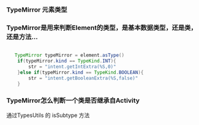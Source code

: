 ### TypeMirror 元素类型

### TypeMirror是用来判断Element的类型，是基本数据类型，还是类，还是方法…


``` java

   TypeMirror typeMirror = element.asType()
    if(typeMirror.kind == TypeKind.INT){
        str = "intent.getIntExtra(%S,0)"
    }else if(typeMirror.kind == TypeKind.BOOLEAN){
        str = "intent.getBooleanExtra(%S,false)"
    }

```




### TypeMirror怎么判断一个类是否继承自Activity

通过TypesUtils 的 isSubtype 方法


